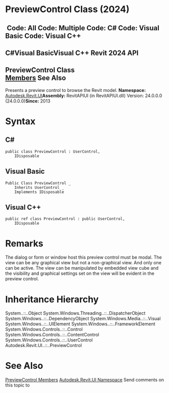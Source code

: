 # PreviewControl Class (2024)

﻿
 Code: All Code: Multiple Code: C# Code: Visual Basic Code: Visual C++   
---  
C#Visual BasicVisual C++
Revit 2024 API  
---  
PreviewControl Class  
[Members](bf1d78ee-b8fb-08b9-9628-3142d9ad4b77.md "PreviewControl Members") See Also  
---  
Presents a preview control to browse the Revit model.
**Namespace:** [Autodesk.Revit.UI](e86fd90a-8957-02a6-da7f-ced248966e3e.md "Autodesk.Revit.UI Namespace")**Assembly:** RevitAPIUI (in RevitAPIUI.dll) Version: 24.0.0.0 (24.0.0.0)**Since:** 2013
# Syntax
C#  
---  
```text
public class PreviewControl : UserControl, 
	IDisposable
```
  
Visual Basic  
---  
```text
Public Class PreviewControl _
	Inherits UserControl _
	Implements IDisposable
```
  
Visual C++  
---  
```text
public ref class PreviewControl : public UserControl, 
	IDisposable
```
  
# Remarks
The dialog or form or window host this preview control must be modal. The view can be any graphical view but not a non-graphical view. And only one can be active. The view can be manipulated by embedded view cube and the visibility and graphical settings set on the view will be evident in the preview control. 
# Inheritance Hierarchy
System..::..Object System.Windows.Threading..::..DispatcherObject System.Windows..::..DependencyObject System.Windows.Media..::..Visual System.Windows..::..UIElement System.Windows..::..FrameworkElement System.Windows.Controls..::..Control System.Windows.Controls..::..ContentControl System.Windows.Controls..::..UserControl Autodesk.Revit.UI..::..PreviewControl
# See Also
[PreviewControl Members](bf1d78ee-b8fb-08b9-9628-3142d9ad4b77.md "PreviewControl Members")
[Autodesk.Revit.UI Namespace](e86fd90a-8957-02a6-da7f-ced248966e3e.md "Autodesk.Revit.UI Namespace")
Send comments on this topic to 